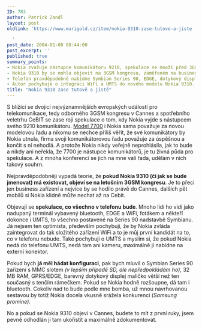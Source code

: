 ```yaml
---
ID: 783
author: Patrick Zandl
layout: post
oldlink: 'https://www.marigold.cz/item/nokia-9310-zase-tutove-a-jiste

  '
post_date: 2004-01-08 08:44:00
post_excerpt: ''
published: true
summary_points:
- Nokia zvažuje nástupce komunikátoru 9210, spekulace se množí před 3GSM a CeBIT.
- Nokia 9310 by se mohla objevit na 3GSM kongresu, zaměřeném na business zařízení.
- Telefon pravděpodobně nabídne Symbian Series 90, EDGE, dotykový displej a MMC slot.
- Autor pochybuje o integraci WiFi a UMTS do nového modelu Nokia 9310.
title: "Nokia 9310 zase tutově a jistě"
---
```


<p>
S blížící se dvojicí nejvýznamnějších evropských událostí pro telekomunikace, tedy odborného 3GSM kongresu v Cannes a spotřebního veletrhu CeBIT se zase rojí spekulace o tom, kdy Nokia vyjde s nástupcem svého 9210 komunikátoru. <A href="http://www.nokia.com/nokia/0,,47550,00.html" target=_blank>Model 7700</A> i Nokia sama považuje za novou modelovou řadu a nikomu se nechce příliš věřit, že své komunikátory by Nokia utnula, firma svoji komunikátorovou řadu považuje za úspěšnou a končit s ní nehodlá. A protože Nokia nikdy veřejně neprohlásila, jak to bude a nikdy ani neřekla, že 7700 je nástupce komunikátorů, je tu živná půda pro spekulace. A z mnoha konferencí se jich na mne valí řada, udělám v nich takový souhrn. </p>

<p>
Nejpravděpodobněji vypadá teorie, že <STRONG>pokud Nokia 9310 (či jak se bude jmenovat) má existovat, objeví se na letošním 3GSM kongresu</STRONG>. Je to přeci jen business zařízení a nejvíce by se hodilo právě do Cannes, dalších pět mobilů si Nokia klidně může nechat až na Cebit. </p>

<p>
Objevují se <STRONG>spekulace, co všechno v telefonu bude</STRONG>. Mnoho lidí ho vidí jako nadupaný terminál vybavený bluetooth, EDGE a WiFi, fotákem a někteří dokonce i UMTS, to všechno postavené na Series 90 nadstavbě Symbianu. Já nejsem ten optimista, především pochybuji, že by Nokia zvláda zaintegrovat do tak složitého zařízení WiFi a to je můj první kandidát na to, co v telefonu nebude. Také pochybuji o UMTS a myslím si, že pokud Nokia nedá do telefonu UMTS, nedá tam ani kameru, maximálně ji nabídne na externí konektor. </p>

<p>
Pokud bych <STRONG>já měl hádat konfiguraci</STRONG>, pak bych mluvil o Symbian Series 90 zařízení s MMC slotem <EM>(v lepším případě SD, ale nepředpokládám ho),</EM>&#160;32 MB RAM, GPRS/EDGE, barevný dotykový displej maličko větší než ten současný s tenčím rámečkem. Pokud se Nokia hodně rozšoupne, dá tam i bluetooth. Cokoliv nad to bude podle mne bomba, už mnou navrhovanou sestavou by totiž Nokia docela vkusně srážela konkurenci <EM>(Samsung promine).</EM></p>

<p>
No a pokud se Nokia 9310 objeví v Cannes, budete to mít z první ruky, jsem pevně odhodlán ji tam ukořistit a maximálně zdokumentovat.</p>